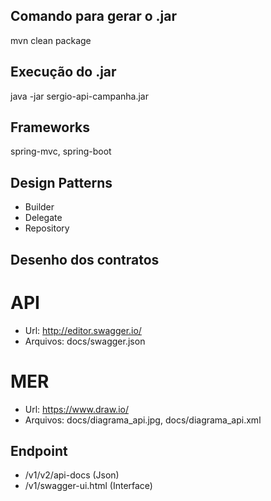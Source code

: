 ## Comando para gerar o .jar
mvn clean package

## Execução do .jar
java -jar sergio-api-campanha.jar

## Frameworks
spring-mvc, spring-boot

## Design Patterns
- Builder
- Delegate
- Repository

## Desenho dos contratos
# API
- Url: http://editor.swagger.io/
- Arquivos: docs/swagger.json

# MER
- Url: https://www.draw.io/
- Arquivos: docs/diagrama_api.jpg, docs/diagrama_api.xml
	
	
## Endpoint
- /v1/v2/api-docs	(Json)
- /v1/swagger-ui.html (Interface)
